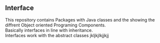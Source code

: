 ## Interface
This repository contains
Packages with Java classes and the showing the diffrent Object oriented Programing Components.<br />
Basically interfaces in line with inheritance. <br />
Interfaces work with the abstract classes
jkljkjlkjjkjj

